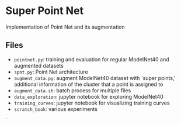 # Super Point Net

Implementation of Point Net and its augmentation

## Files

+ `pointnet.py`: training and evaluation for regular ModelNet40 and augmented datasets
+ `spnt.py`: Point Net architecture
+ `augment_data.py`: augment ModelNet40 dataset with `super points,' additional information of the cluster that a point is assigned to
+ `augment_data.sh`: batch process for multiple files
+ `data_exploration`: jupyter notebook for exploring ModelNet40
+ `training_curves`: jupyter notebook for visualizing training curves
+ `scratch_book`: various experiments

`
